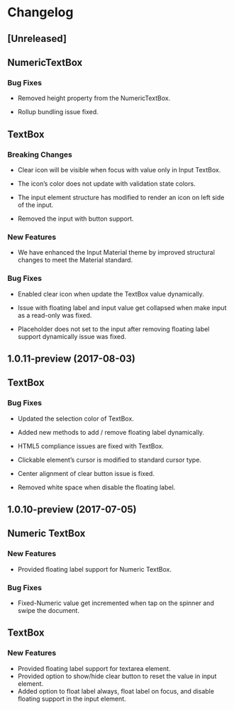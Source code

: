 # Changelog

## [Unreleased]

## NumericTextBox
### Bug Fixes
* Removed height property from the NumericTextBox.

* Rollup bundling issue fixed.

## TextBox

### Breaking Changes

* Clear icon will be visible when focus with value only in Input TextBox.

* The icon’s color does not update with validation state colors.

* The input element structure has modified to render an icon on left side of the input.

* Removed the input with button support.

### New Features

* We have enhanced the Input Material theme by improved structural changes to meet the Material standard.

### Bug Fixes

* Enabled clear icon when update the TextBox value dynamically.

* Issue with floating label and input value get collapsed when make input as a read-only was fixed.

* Placeholder does not set to the input after removing floating label support dynamically issue was fixed.

## 1.0.11-preview (2017-08-03)

## TextBox
### Bug Fixes
* Updated the selection color of TextBox.

* Added new methods to add / remove floating label dynamically.

* HTML5 compliance issues are fixed with TextBox.

* Clickable element’s cursor is modified to standard cursor type.

* Center alignment of clear button issue is fixed.

* Removed white space when disable the floating label.

## 1.0.10-preview (2017-07-05)

## Numeric TextBox
### New Features
-	Provided floating label support for Numeric TextBox.

### Bug Fixes
-   Fixed-Numeric value get incremented when tap on the spinner and swipe the document.

## TextBox
### New Features
* Provided floating label support for textarea element.
* Provided option to show/hide clear button to reset the value in input element.
* Added option to float label always, float label on focus, and disable floating support in the input element.
